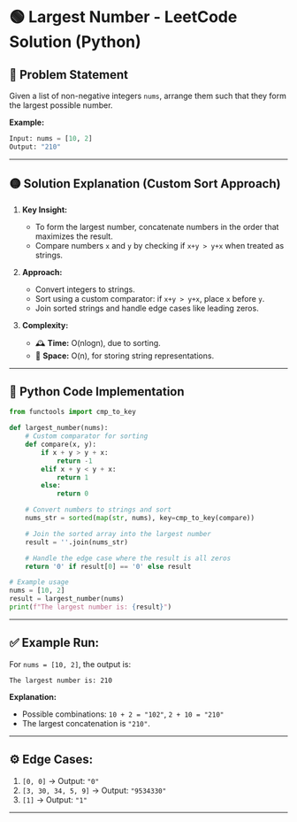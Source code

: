 # 🟢 Largest Number - LeetCode Solution (Python)

## 🚀 **Problem Statement**

Given a list of non-negative integers `nums`, arrange them such that they form the largest possible number.

**Example:**

```python
Input: nums = [10, 2]
Output: "210"
```

---

## 🟡 **Solution Explanation (Custom Sort Approach)**

1. **Key Insight:**
    
    - To form the largest number, concatenate numbers in the order that maximizes the result.
    - Compare numbers `x` and `y` by checking if `x+y > y+x` when treated as strings.
2. **Approach:**
    
    - Convert integers to strings.
    - Sort using a custom comparator: if `x+y > y+x`, place `x` before `y`.
    - Join sorted strings and handle edge cases like leading zeros.
3. **Complexity:**
    
    - 🕰️ **Time:** O(nlog⁡n), due to sorting.
    - 💾 **Space:** O(n), for storing string representations.

---

## 📝 **Python Code Implementation**

```python
from functools import cmp_to_key

def largest_number(nums):
    # Custom comparator for sorting
    def compare(x, y):
        if x + y > y + x:
            return -1
        elif x + y < y + x:
            return 1
        else:
            return 0

    # Convert numbers to strings and sort
    nums_str = sorted(map(str, nums), key=cmp_to_key(compare))

    # Join the sorted array into the largest number
    result = ''.join(nums_str)

    # Handle the edge case where the result is all zeros
    return '0' if result[0] == '0' else result

# Example usage
nums = [10, 2]
result = largest_number(nums)
print(f"The largest number is: {result}")
```

---

## ✅ **Example Run:**

For `nums = [10, 2]`, the output is:

```
The largest number is: 210
```

**Explanation:**

- Possible combinations: `10 + 2 = "102"`, `2 + 10 = "210"`
- The largest concatenation is `"210"`.

---

## ⚙️ **Edge Cases:**

1. `[0, 0]` → Output: `"0"`
2. `[3, 30, 34, 5, 9]` → Output: `"9534330"`
3. `[1]` → Output: `"1"`

---
